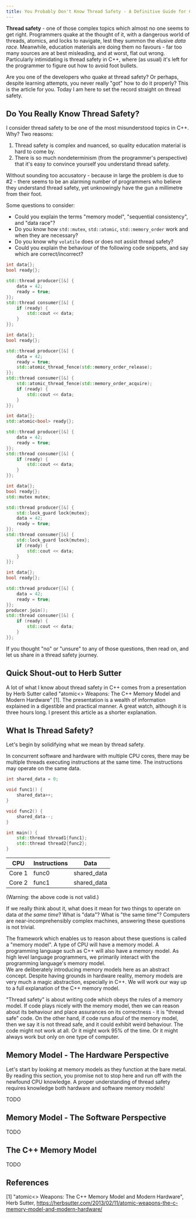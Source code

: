 ```yaml
---
title: You Probably Don't Know Thread Safety - A Definitive Guide for C++
---
```


**Thread safety** - one of those complex topics which almost no one seems to get right. Programmers quake at the thought of it, with a dangerous world of threads, atomics, and locks to navigate, lest they summon the elusive *data race*. Meanwhile, education materials are doing them no favours - far too many sources are at best misleading, and at worst, flat out wrong.
Particularly intimidating is thread safety in C++, where (as usual) it's left for the programmer to figure out how to avoid foot bullets.

Are you one of the developers who quake at thread safety? Or perhaps, despite learning attempts, you never really "got" how to do it properly? This is the article for you. Today I am here to set the record straight on thread safety.

## Do You Really Know Thread Safety?

I consider thread safety to be one of the most misunderstood topics in C++. Why? Two reasons:

1. Thread safety is complex and nuanced, so quality education material is hard to come by.
2. There is so much nondeterminism (from the programmer's perspective) that it's easy to convince yourself you understand thread safety.

Without sounding too accusatory - because in large the problem is due to #2 -  there seems to be an alarming number of programmers who believe they understand thread safety, yet unknowingly have the gun a millimetre from their foot.

Some questions to consider:

- Could you explain the terms "memory model", "sequential consistency", and "data race"?
- Do you know how `std::mutex`, `std::atomic`, `std::memory_order` work and when they are necessary?  
- Do you know why `volatile` does or does not assist thread safety?  
- Could you explain the behaviour of the following code snippets, and say which are correct/incorrect?

```c++
int data{};
bool ready{};

std::thread producer{[&] {
    data = 42;
    ready = true;
}};
std::thread consumer{[&] {
    if (ready) {
        std::cout << data;
    }
}};
```

```c++
int data{};
bool ready{};

std::thread producer{[&] {
    data = 42;
    ready = true;
    std::atomic_thread_fence(std::memory_order_release);
}};
std::thread consumer{[&] {
    std::atomic_thread_fence(std::memory_order_acquire);
    if (ready) {
        std::cout << data;
    }
}};
```

```c++
int data{};
std::atomic<bool> ready{};

std::thread producer{[&] {
    data = 42;
    ready = true;
}};
std::thread consumer{[&] {
    if (ready) {
        std::cout << data;
    }
}};
```

```c++
int data{};
bool ready{};
std::mutex mutex;

std::thread producer{[&] {
    std::lock_guard lock{mutex};
    data = 42;
    ready = true;
}};
std::thread consumer{[&] {
    std::lock_guard lock{mutex};
    if (ready) {
        std::cout << data;
    }
}};
```

```c++
int data{};
bool ready{};

std::thread producer{[&] {
    data = 42;
    ready = true;
}};
producer.join();
std::thread consumer{[&] {
    if (ready) {
        std::cout << data;
    }
}};
```

If you thought "no" or "unsure" to any of those questions, then read on, and let us share in a thread safety journey.

## Quick Shout-out to Herb Sutter

A lot of what I know about thread safety in C++ comes from a presentation by Herb Sutter called "atomic<> Weapons: The C++ Memory Model and Modern Hardware" \[1\]. The presentation is a wealth of information explained in a digestible and practical manner. A great watch, although it is three hours long. I present this article as a shorter explanation.

## What Is Thread Safety?

Let's begin by solidifying what we mean by thread safety.

In concurrent software and hardware with multiple CPU cores, there may be multiple threads executing instructions at the same time. The instructions may operate on the same data.

```c++
int shared_data = 0;

void func1() {
    shared_data++;
}

void func2() {
    shared_data--;
}

int main() {
    std::thread thread1{func1};
    std::thread thread2{func2};
}
```

| CPU    | Instructions | Data        |
| ------ |--------------| ----------- |
| Core 1 | func0        | shared_data |
| Core 2 | func1        | shared_data |

(Warning: the above code is not valid.)

If we really think about it, what does it mean for two things to operate on data *at the same time*? What is "data"? What is "the same time"? Computers are near-incomprehensibly complex machines, answering these questions is not trivial.

The framework which enables us to reason about these questions is called a "memory model". A type of CPU will have a memory model. A programming language such as C++ will also have a memory model. As high level language programmers, we primarily interact with the programming language's memory model.  
We are deliberately introducing memory models here as an abstract concept. Despite having grounds in hardware reality, memory models are very much a magic abstraction, especially in C++. We will work our way up to a full explanation of the C++ memory model.

"Thread safety" is about writing code which obeys the rules of a memory model. If code plays nicely with the memory model, then we can reason about its behaviour and place assurances on its correctness - it is "thread safe" code. On the other hand, if code runs afoul of the memory model, then we say it is not thread safe, and it could exhibit weird behaviour. The code might not work at all. Or it might work 95% of the time. Or it might always work but only on one type of computer.

## Memory Model - The Hardware Perspective

Let's start by looking at memory models as they function at the bare metal. By reading this section, you promise not to stop here and run off with the newfound CPU knowledge. A proper understanding of thread safety requires knowledge both hardware and software memory models!

TODO

## Memory Model - The Software Perspective

TODO

## The C++ Memory Model

TODO

## References

\[1\] "atomic<> Weapons: The C++ Memory Model and Modern Hardware", Herb Sutter, https://herbsutter.com/2013/02/11/atomic-weapons-the-c-memory-model-and-modern-hardware/
